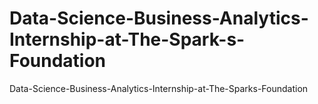 # Data-Science-Business-Analytics-Internship-at-The-Spark-s-Foundation
Data-Science-Business-Analytics-Internship-at-The-Sparks-Foundation
